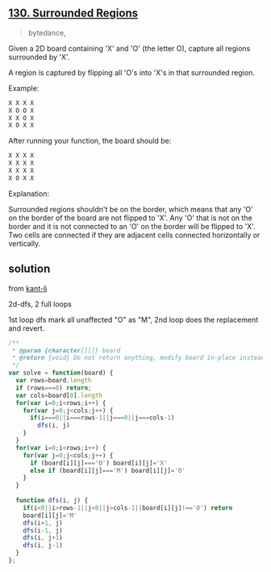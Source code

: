 ## [130. Surrounded Regions](https://leetcode.com/problems/surrounded-regions/)
> bytedance,

Given a 2D board containing 'X' and 'O' (the letter O), capture all regions surrounded by 'X'.

A region is captured by flipping all 'O's into 'X's in that surrounded region.

Example:
```sh
X X X X
X O O X
X X O X
X O X X
```
After running your function, the board should be:
```sh
X X X X
X X X X
X X X X
X O X X
```
Explanation:

Surrounded regions shouldn't be on the border, which means that any 'O' on the border of the board are not flipped to 'X'. Any 'O' that is not on the border and it is not connected to an 'O' on the border will be flipped to 'X'. Two cells are connected if they are adjacent cells connected horizontally or vertically.

## solution
from [kant-li](https://github.com/azl397985856/leetcode/blob/master/problems/130.surrounded-regions.md)

2d-dfs, 2 full loops

1st loop dfs mark all unaffected "O" as "M", 2nd loop does the replacement and revert.

```js
/**
 * @param {character[][]} board
 * @return {void} Do not return anything, modify board in-place instead.
 */
var solve = function(board) {
  var rows=board.length
  if (rows===0) return;
  var cols=board[0].length
  for(var i=0;i<rows;i++) {
    for(var j=0;j<cols;j++) {
      if(i===0||i===rows-1||j===0||j===cols-1)
        dfs(i, j)
    }
  }
  for(var i=0;i<rows;i++) {
    for(var j=0;j<cols;j++) {
      if (board[i][j]==='O') board[i][j]='X'
      else if (board[i][j]==='M') board[i][j]='O'
    }
  }
  
  function dfs(i, j) {
    if(i<0||i>rows-1||j<0||j>cols-1||board[i][j]!=='O') return
    board[i][j]='M'
    dfs(i+1, j)
    dfs(i-1, j)
    dfs(i, j+1)
    dfs(i, j-1)
  }
};
```
